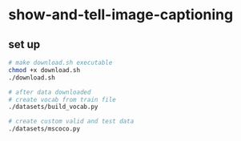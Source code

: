# show-and-tell-image-captioning

## set up

```sh
# make download.sh executable
chmod +x download.sh
./download.sh 

# after data downloaded
# create vocab from train file
./datasets/build_vocab.py

# create custom valid and test data
./datasets/mscoco.py
```

